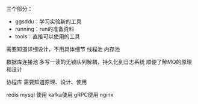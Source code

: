 三个部分：
- ggsddu：学习实验新的工具
- running：run的准备资料
- tools：直接可以使用的工具












需要知道详细设计，不用具体细节
线程池
内存池

数据库连接池 多写一读的无锁队列解耦，持久化到日志系统
顺便了解MQ的原理和设计

协程库  需要知道原理、设计、使用

redis
mysql
使用
kafka使用
gRPC使用
nginx







